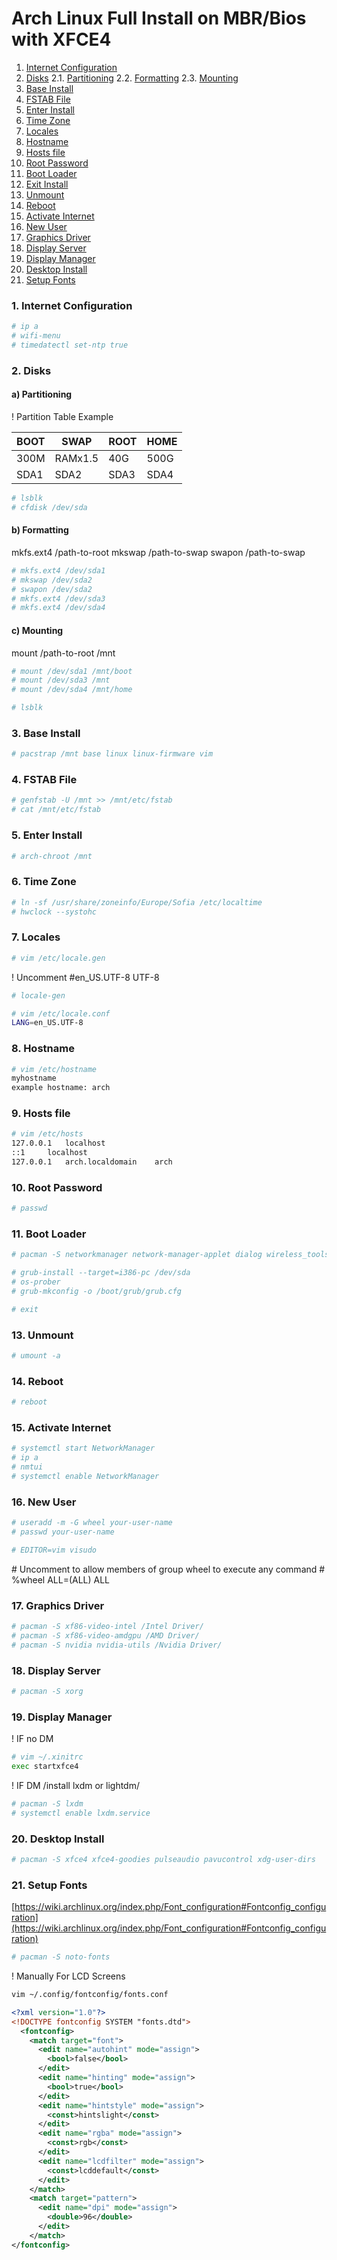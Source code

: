# Arch Linux Full Install on MBR/Bios with XFCE4

1. [Internet Configuration](#1-internet-configuration)
2. [Disks](#2-disks)
    2.1. [Partitioning](#2-a-partitioning)
    2.2. [Formatting](#2-b-formatting)
    2.3. [Mounting](#2-cmounting)
3. [Base Install](#3-base-install)
4. [FSTAB File](#4-fstab-file)
5. [Enter Install](#5-enter-install)
6. [Time Zone](#6-time-zone)
7. [Locales](#7-locales)
8. [Hostname](#8-hostiname)
9. [Hosts file](#9-hosts-file)
10. [Root Password](#10-root-password)
11. [Boot Loader](#11-boot-loader)
12. [Exit Install](#12-exit-installer)
13. [Unmount](#13-unmount)
14. [Reboot](#14-reboot)
15. [Activate Internet](#15-activate-internet)
16. [New User](#16-new-user)
17. [Graphics Driver](#17-graphics-driver)
18. [Display Server](#18-display-server)
19. [Display Manager](#19-display-manager)
20. [Desktop Install](#20-desktop-install)
21. [Setup Fonts](#21-setup-fonts)

### <a name="1-internet-configuration">1. Internet Configuration</a>

```bash
# ip a
# wifi-menu
# timedatectl set-ntp true
```

### 2. Disks

#### a) Partitioning

! Partition Table Example

| BOOT | SWAP | ROOT | HOME |
| ---- | ---- | ---- | ---- |
| 300M | RAMx1.5 | 40G | 500G | 
| SDA1 | SDA2 | SDA3 | SDA4 |

```bash
# lsblk
# cfdisk /dev/sda
```

#### b) Formatting


mkfs.ext4 /path-to-root
mkswap /path-to-swap
swapon /path-to-swap

```bash
# mkfs.ext4 /dev/sda1
# mkswap /dev/sda2
# swapon /dev/sda2
# mkfs.ext4 /dev/sda3
# mkfs.ext4 /dev/sda4
```

#### c) Mounting

mount /path-to-root /mnt

```bash
# mount /dev/sda1 /mnt/boot
# mount /dev/sda3 /mnt
# mount /dev/sda4 /mnt/home

# lsblk
```

### 3. Base Install

```bash
# pacstrap /mnt base linux linux-firmware vim
```

### 4. FSTAB File

```bash
# genfstab -U /mnt >> /mnt/etc/fstab
# cat /mnt/etc/fstab
```

### 5. Enter Install

```bash
# arch-chroot /mnt
```

### 6. Time Zone

```bash
# ln -sf /usr/share/zoneinfo/Europe/Sofia /etc/localtime
# hwclock --systohc
```

### 7. Locales

```bash
# vim /etc/locale.gen
```

! Uncomment #en_US.UTF-8 UTF-8

```bash
# locale-gen

# vim /etc/locale.conf
LANG=en_US.UTF-8
```

### 8. Hostname

```bash
# vim /etc/hostname
myhostname
example hostname: arch
```

### 9. Hosts file

```bash
# vim /etc/hosts
127.0.0.1	localhost
::1		localhost
127.0.0.1	arch.localdomain	arch
```

### 10. Root Password

```bash
# passwd
```

### 11. Boot Loader

```bash
# pacman -S networkmanager network-manager-applet dialog wireless_tools wpa_supplicant iputils os-prober mtools dosfstools base-devel linux-headers

# grub-install --target=i386-pc /dev/sda
# os-prober
# grub-mkconfig -o /boot/grub/grub.cfg

# exit
```

### 13. Unmount

```bash
# umount -a
```

### 14. Reboot 

```bash
# reboot
```

### 15. Activate Internet

```bash
# systemctl start NetworkManager
# ip a
# nmtui
# systemctl enable NetworkManager
```

### 16. New User

```bash
# useradd -m -G wheel your-user-name
# passwd your-user-name

# EDITOR=vim visudo
```

\# Uncomment to allow members of group wheel to execute any command
\# %wheel ALL=(ALL) ALL


### 17. Graphics Driver

```bash
# pacman -S xf86-video-intel /Intel Driver/
# pacman -S xf86-video-amdgpu /AMD Driver/
# pacman -S nvidia nvidia-utils /Nvidia Driver/
```

### 18. Display Server

```bash
# pacman -S xorg
```

### 19. Display Manager

\! IF no DM

```bash
# vim ~/.xinitrc
exec startxfce4
```

\! IF DM /install lxdm or lightdm/
```bash
# pacman -S lxdm
# systemctl enable lxdm.service
```

### 20. Desktop Install

```bash
# pacman -S xfce4 xfce4-goodies pulseaudio pavucontrol xdg-user-dirs
```

### 21. Setup Fonts
[https://wiki.archlinux.org/index.php/Font_configuration#Fontconfig_configuration](https://wiki.archlinux.org/index.php/Font_configuration#Fontconfig_configuration)

```bash
# pacman -S noto-fonts
```

! Manually For LCD Screens

```bash
vim ~/.config/fontconfig/fonts.conf
```

```xml
<?xml version="1.0"?>
<!DOCTYPE fontconfig SYSTEM "fonts.dtd">
  <fontconfig>
    <match target="font">
      <edit name="autohint" mode="assign">
        <bool>false</bool>
      </edit>
      <edit name="hinting" mode="assign">
        <bool>true</bool>
      </edit>
      <edit name="hintstyle" mode="assign">
        <const>hintslight</const>
      </edit>
      <edit name="rgba" mode="assign">
        <const>rgb</const>
      </edit>
      <edit name="lcdfilter" mode="assign">
        <const>lcddefault</const>
      </edit>
    </match>
    <match target="pattern">
      <edit name="dpi" mode="assign">
        <double>96</double>
      </edit>
    </match>
</fontconfig>
```
